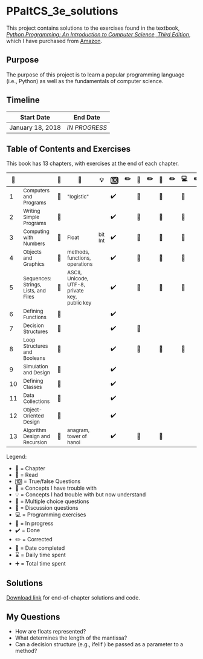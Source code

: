 # PPaItCS_3e_solutions

This project contains solutions to the exercises found in the textbook, [*Python Programming: An Introduction to Computer Science, Third Edition*](https://fbeedle.com/our-books/23-python-programming-an-introduction-to-computer-science-3rd-ed-9781590282755.html), which I have purchased from [Amazon](https://www.amazon.com/Python-Programming-Introduction-Computer-Science/dp/1590282752/ref=sr_1_2?ie=UTF8&qid=1516294885&sr=8-2&keywords=python+programming+third+edition).

## Purpose

The purpose of this project is to learn a popular programming language (i.e., Python) as well as the fundamentals of computer science.

## Timeline

|Start Date|End Date|
|----------------|--------------|
|January 18, 2018|*IN PROGRESS*|

## Table of Contents and Exercises

This book has 13 chapters, with exercises at the end of each chapter.

|:closed_book:||:book:|:thinking:|:bulb:|:keycap_ten:|:pencil2:|:abcd:|:pencil2:|:speech_balloon:|:pencil2:|:computer:|:pencil2:||:date:|:hourglass:|:heavy_plus_sign:|
|-------------|-|------|----------|------|------------|---------|------|---------|----------------|----------|---------|---------|-|------|-----------|-----------------|
| 1|<sub>Computers and Programs</sub>|:construction:|<sub>"logistic"</sub>||:heavy_check_mark:||:construction:||:construction:||:construction:|
| 2|<sub>Writing Simple Programs</sub>|:construction:|||:heavy_check_mark:||:construction:||:construction:||:construction:|
| 3|<sub>Computing with Numbers</sub>|:construction:|<sub>Float</sub>|<sub>bit Int</sub>|:heavy_check_mark:||:construction:||:construction:||:construction:|
| 4|<sub>Objects and Graphics</sub>|:construction:|<sub>methods, functions, operations</sub>||:heavy_check_mark:||:construction:||:construction:||:construction:|
| 5|<sub>Sequences: Strings, Lists, and Files</sub>|:construction:|<sub>ASCII, Unicode, UTF-8, private key, public key</sub>||:heavy_check_mark:||:construction:||:construction:||:construction:|
| 6|<sub>Defining Functions</sub>|:construction:|||:heavy_check_mark:
| 7|<sub>Decision Structures</sub>|:construction:|||:heavy_check_mark:||:construction:
| 8|<sub>Loop Structures and Booleans</sub>|:construction:|||:heavy_check_mark:||:construction:||:construction:||:construction:
| 9|<sub>Simulation and Design</sub>|:construction:|||:heavy_check_mark:
|10|<sub>Defining Classes</sub>|:construction:|||:heavy_check_mark:
|11|<sub>Data Collections</sub>|:construction:|||:heavy_check_mark:
|12|<sub>Object-Oriented Design</sub>|:construction:|||:heavy_check_mark:
|13|<sub>Algorithm Design and Recursion</sub>|:construction:|<sub>anagram, tower of hanoi</sub>||:heavy_check_mark:||:construction:||:construction:||

Legend: 
- :closed_book: = Chapter
- :book: = Read
- :keycap_ten: = True/false Questions
- :thinking: = Concepts I have trouble with
- :bulb: = Concepts I had trouble with but now understand
- :abcd: = Multiple choice questions
- :speech_balloon: = Discussion questions
- :computer: = Programming exercises
- :construction: = In progress
- :heavy_check_mark: = Done
- :pencil2: = Corrected
- :date: = Date completed
- :hourglass: = Daily time spent
- :heavy_plus_sign: = Total time spent

## Solutions 

[Download link](https://fbeedle.com/our-books/23-python-programming-an-introduction-to-computer-science-3rd-ed-9781590282755.html) for end-of-chapter solutions and code.

## My Questions
- How are floats represented?
- What determines the length of the mantissa?
- Can a decision structure (e.g., ifelif ) be passed as a parameter to a method? 
